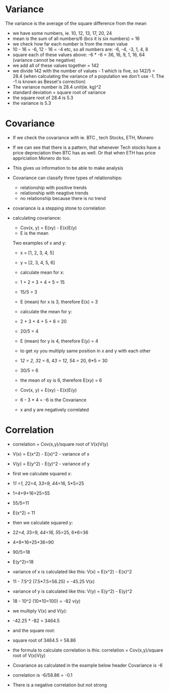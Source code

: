 
# Variance

The variance is the average of the square difference from the mean

 - we have some numbers, ie. 10, 12, 13, 17, 20, 24
 - mean is the sum of all numbers/6 (bcs it is six numbers) = 16
 - we check how far each number is from the mean value
 - 10 - 16 = -6, 12 - 16 = -4 etc, so all numbers are: -6, -4, -3, 1, 4, 8
 - square each of these values above: -6 * -6 = 36, 16, 9, 1, 16, 64 (variance cannot be negative)
 - we add all of these values together = 142
 - we divide 142 with the number of values - 1 which is five, so 142/5 = 28.4 (when calculating the variance of a population we don't use -1. The -1 is known as Bessel's correction)
 - The variance number is 28.4 unit(ie. kg)^2
 - standard deviation = square root of variance 
 - the square root of 28.4 is 5.3
 - the variance is 5.3

# Covariance

-  If we check the covariance with ie. BTC , tech Stocks, ETH, Monero
- If we can see that there is a pattern, that whenever Tech stocks have a price depreciation then BTC has as well. Or that when ETH has price appriciation Monero do too.
- This gives us information to be able to make analysis
- Covariance can classify three types of relationships:
	- relationship with positive trends
	- relationship with neagtive trends
	- no relationship because there is no trend
- covariance is a stepping stone to correlation
- calculating covariance:
	- Cov(x, y) = E(xy) - E(x)E(y)
	- E is the mean
	
	Two examples of x and y:
	- x = [1, 2, 3, 4, 5]
	- y = [2, 3, 4, 5, 6]
	
	- calculate mean for x:
	- 1 + 2 + 3 + 4 + 5 = 15
	- 15/5 = 3
	- E (mean) for x is 3, therefore E(x) = 3
	
	- calculate the mean for y:
	- 2 + 3 + 4 + 5 + 6 = 20
	- 20/5 = 4
	- E (mean) for y is 4, therefore E(y) = 4
	
	
	- to get xy you multiply same position in x and y with each other
	-  1*2 = 2, 3*2 = 6, 4*3 = 12, 5*4 = 20, 6*5 = 30
	- 30/5 = 6
	- the mean of xy is 6, therefore E(xy) = 6
	
	- Cov(x, y) = E(xy) - E(x)E(y)
	- 6 - 3 * 4 =  -6 is the Covariance
	- x and y are negatively correlated

# Correlation


- correlation = Cov(x,y)/square root of V(x)V(y)
- V(x) = E(x^2) - E(x)^2 - variance of x
- V(y) = E(y^2) - E(y)^2 - variance of y

- first we calculate squared x:
- 1*1 =1, 2*2=4, 3*3=9, 4*4=16, 5*5=25
- 1+4+9+16+25=55
- 55/5=11
- E(x^2) = 11

- then we calculate squared y:
- 2*2=4, 3*3=9, 4*4=16, 5*5=25, 6*6=36
- 4+9+16+25+36=90
- 90/5=18
- E(y^2)=18

- variance of x is calculated like this: V(x) = E(x^2) - E(x)^2
- 11 - 7.5^2 (7.5*7.5=56.25) = -45.25 V(x)

- variance of y is calculated like this: V(y) = E(y^2) - E(y)^2
- 18 - 10^2 (10*10=100) = -82 v(y)

- we multiply V(x) and V(y):
- -42.25 * -82 = 3464.5

- and the square root:
- square root of 3464.5 = 58.86

- the formula to calculate correlation is this: correlation = Cov(x,y)/square root of V(x)V(y)
- Covariance as calculated in the example below header Covariance is -6
- correlation is -6/58.86 = -0.1
- There is a negative correlation but not strong


